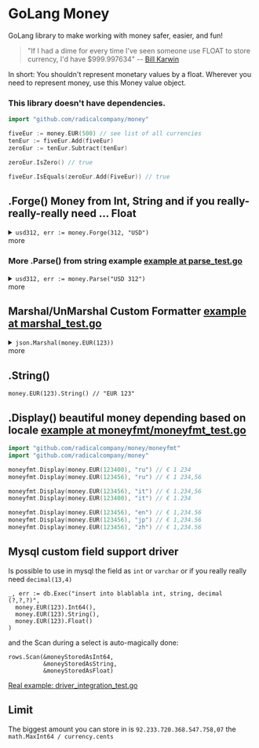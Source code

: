 # GoLang Money

GoLang library to make working with money safer, easier, and fun!

> "If I had a dime for every time I've seen someone use FLOAT to store currency, I'd have $999.997634" -- [Bill Karwin](https://twitter.com/billkarwin/status/347561901460447232)

In short: You shouldn't represent monetary values by a float. Wherever
you need to represent money, use this Money value object.

### This library doesn't have dependencies.

```go
import "github.com/radicalcompany/money"

fiveEur := money.EUR(500) // see list of all currencies
tenEur := fiveEur.Add(fiveEur)
zeroEur := tenEur.Subtract(tenEur)

zeroEur.IsZero() // true

fiveEur.IsEquals(zeroEur.Add(FiveEur)) // true
```

## .Forge() Money from Int, String and if you really-really-really need ... Float 

<details><summary><code>usd312, err := money.Forge(312, "USD")</code><br>more</summary>
<p>

```go
usd312 := money.USD(312)
usd312, err := money.Forge(312, "USD")

usd312 := money.Parse("USD 312")

usd312 := money.FloatUSD(3.12)
usd312, err := money.ForgeFloat(3.12, "USD")
```

</p>
</details>
        
   
### More .Parse() from string example [example at parse_test.go](./parse_test.go)

<details><summary><code>usd312, err := money.Parse("USD 312")</code><br>more</summary>
<p>

```go
usd312, err := money.Parse("USD 312")

eur312, err := money.ParseWithFallback("312", "EUR")
 
// this uses EUR because the string has it   
eur312, err := money.ParseWithFallback("EUR 312", "JPY")

// not suggested solution use ParseWithFallback if you have to deal with multiple currencies
money.DefaultCurrencyCode="JPY"
jpy312, err := money.Parse("312")
```

</p>
</details>
        
    
## Marshal/UnMarshal Custom Formatter [example at marshal_test.go](./marshal_test.go)

<details><summary><code>json.Marshal(money.EUR(123))</code><br>more</summary>
<p>

    json.Marshal(money.EUR(123))

will produce the simplified json for `money.DTO`:
    
    {"amount":123,"currency":"EUR"}

and the
 
    m := &Money{}
    json.Unmarshal([]byte('{"amount":123,"currency":"EUR"}'), m)

will produce the `money.EUR(123)`  

</p>
</details>

## .String()
 
    money.EUR(123).String() // "EUR 123"
 
## .Display() beautiful money depending based on locale [example at moneyfmt/moneyfmt_test.go](./moneyfmt/moneyfmt_test.go)
    
```go
import "github.com/radicalcompany/money/moneyfmt"
import "github.com/radicalcompany/money"

moneyfmt.Display(money.EUR(123400), "ru") // € 1 234
moneyfmt.Display(money.EUR(123456), "ru") // € 1 234,56

moneyfmt.Display(money.EUR(123456), "it") // € 1.234,56
moneyfmt.Display(money.EUR(123400), "it") // € 1.234

moneyfmt.Display(money.EUR(123456), "en") // € 1,234.56
moneyfmt.Display(money.EUR(123456), "jp") // € 1,234.56
moneyfmt.Display(money.EUR(123456), "zh") // € 1,234.56
```
      
## Mysql custom field support driver 

Is possible to use in mysql the field as `int` or `varchar` or if you really really need `decimal(13,4)`

    _, err := db.Exec("insert into blablabla int, string, decimal (?,?,?)",
      money.EUR(123).Int64(),
      money.EUR(123).String(),
      money.EUR(123).Float()
    )  

and the Scan during a select is auto-magically done: 
    
    rows.Scan(&moneyStoredAsInt64,
    		  &moneyStoredAsString,
    		  &moneyStoredAsFloat)
    		  
[Real example: driver_integration_test.go](./driver_integration_test.go)
   
## Limit

The biggest amount you can store in is `92.233.720.368.547.758,07` the `math.MaxInt64 / currency.cents`    
